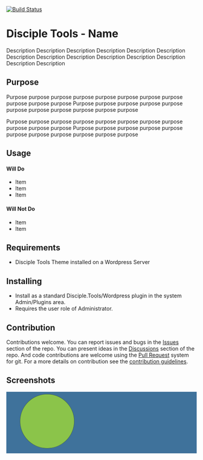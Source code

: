 [![Build Status](https://travis-ci.com/DiscipleTools/disciple-tools-om-sso.svg?branch=master)](https://travis-ci.com/DiscipleTools/disciple-tools-om-sso)

# Disciple Tools - Name

Description Description Description Description Description Description Description
Description Description Description Description Description Description Description

## Purpose

Purpose purpose purpose purpose purpose purpose purpose purpose purpose purpose purpose
Purpose purpose purpose purpose purpose purpose purpose purpose purpose purpose purpose

Purpose purpose purpose purpose purpose purpose purpose purpose purpose purpose purpose
Purpose purpose purpose purpose purpose purpose purpose purpose purpose purpose purpose

## Usage

#### Will Do

- Item
- Item
- Item

#### Will Not Do

- Item
- Item

## Requirements

- Disciple Tools Theme installed on a Wordpress Server

## Installing

- Install as a standard Disciple.Tools/Wordpress plugin in the system Admin/Plugins area.
- Requires the user role of Administrator.

## Contribution

Contributions welcome. You can report issues and bugs in the
[Issues](https://github.com/DiscipleTools/disciple-tools-om-sso/issues) section of the repo. You can present ideas
in the [Discussions](https://github.com/DiscipleTools/disciple-tools-om-sso/discussions) section of the repo. And
code contributions are welcome using the [Pull Request](https://github.com/DiscipleTools/disciple-tools-om-sso/pulls)
system for git. For a more details on contribution see the
[contribution guidelines](https://github.com/DiscipleTools/disciple-tools-om-sso/blob/master/CONTRIBUTING.md).


## Screenshots

![screenshot](documentation/community/starter-banners/banner-blue-green.png)
